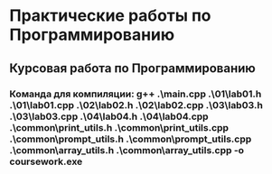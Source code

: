 # Практические работы по Программированию
## Курсовая работа по Программированию

### Команда для компиляции: g++ .\main.cpp .\01\lab01.h .\01\lab01.cpp .\02\lab02.h .\02\lab02.cpp .\03\lab03.h .\03\lab03.cpp .\04\lab04.h .\04\lab04.cpp .\common\print_utils.h .\common\print_utils.cpp .\common\prompt_utils.h .\common\prompt_utils.cpp .\common\array_utils.h .\common\array_utils.cpp -o coursework.exe
